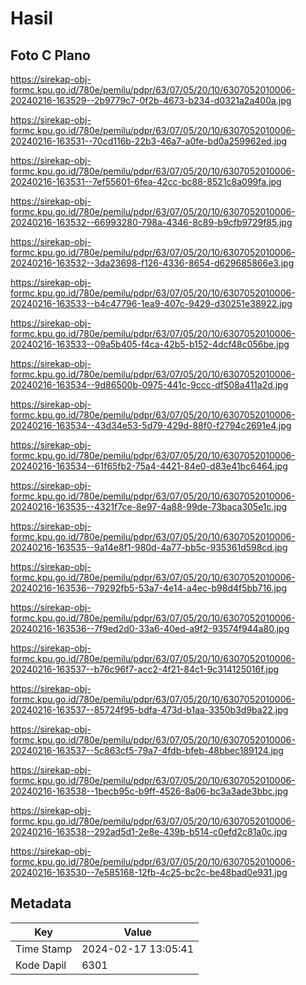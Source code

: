 # Hasil

## Foto C Plano

https://sirekap-obj-formc.kpu.go.id/780e/pemilu/pdpr/63/07/05/20/10/6307052010006-20240216-163529--2b9779c7-0f2b-4673-b234-d0321a2a400a.jpg

https://sirekap-obj-formc.kpu.go.id/780e/pemilu/pdpr/63/07/05/20/10/6307052010006-20240216-163531--70cd116b-22b3-46a7-a0fe-bd0a259962ed.jpg

https://sirekap-obj-formc.kpu.go.id/780e/pemilu/pdpr/63/07/05/20/10/6307052010006-20240216-163531--7ef55601-6fea-42cc-bc88-8521c8a099fa.jpg

https://sirekap-obj-formc.kpu.go.id/780e/pemilu/pdpr/63/07/05/20/10/6307052010006-20240216-163532--66993280-798a-4346-8c89-b9cfb9729f85.jpg

https://sirekap-obj-formc.kpu.go.id/780e/pemilu/pdpr/63/07/05/20/10/6307052010006-20240216-163532--3da23698-f126-4336-8654-d629685866e3.jpg

https://sirekap-obj-formc.kpu.go.id/780e/pemilu/pdpr/63/07/05/20/10/6307052010006-20240216-163533--b4c47796-1ea9-407c-9429-d30251e38922.jpg

https://sirekap-obj-formc.kpu.go.id/780e/pemilu/pdpr/63/07/05/20/10/6307052010006-20240216-163533--09a5b405-f4ca-42b5-b152-4dcf48c056be.jpg

https://sirekap-obj-formc.kpu.go.id/780e/pemilu/pdpr/63/07/05/20/10/6307052010006-20240216-163534--9d86500b-0975-441c-9ccc-df508a411a2d.jpg

https://sirekap-obj-formc.kpu.go.id/780e/pemilu/pdpr/63/07/05/20/10/6307052010006-20240216-163534--43d34e53-5d79-429d-88f0-f2794c2691e4.jpg

https://sirekap-obj-formc.kpu.go.id/780e/pemilu/pdpr/63/07/05/20/10/6307052010006-20240216-163534--61f65fb2-75a4-4421-84e0-d83e41bc6464.jpg

https://sirekap-obj-formc.kpu.go.id/780e/pemilu/pdpr/63/07/05/20/10/6307052010006-20240216-163535--4321f7ce-8e97-4a88-99de-73baca305e1c.jpg

https://sirekap-obj-formc.kpu.go.id/780e/pemilu/pdpr/63/07/05/20/10/6307052010006-20240216-163535--9a14e8f1-980d-4a77-bb5c-935361d598cd.jpg

https://sirekap-obj-formc.kpu.go.id/780e/pemilu/pdpr/63/07/05/20/10/6307052010006-20240216-163536--79292fb5-53a7-4e14-a4ec-b98d4f5bb716.jpg

https://sirekap-obj-formc.kpu.go.id/780e/pemilu/pdpr/63/07/05/20/10/6307052010006-20240216-163536--7f9ed2d0-33a6-40ed-a9f2-93574f944a80.jpg

https://sirekap-obj-formc.kpu.go.id/780e/pemilu/pdpr/63/07/05/20/10/6307052010006-20240216-163537--b76c96f7-acc2-4f21-84c1-9c314125016f.jpg

https://sirekap-obj-formc.kpu.go.id/780e/pemilu/pdpr/63/07/05/20/10/6307052010006-20240216-163537--85724f95-bdfa-473d-b1aa-3350b3d9ba22.jpg

https://sirekap-obj-formc.kpu.go.id/780e/pemilu/pdpr/63/07/05/20/10/6307052010006-20240216-163537--5c863cf5-79a7-4fdb-bfeb-48bbec189124.jpg

https://sirekap-obj-formc.kpu.go.id/780e/pemilu/pdpr/63/07/05/20/10/6307052010006-20240216-163538--1becb95c-b9ff-4526-8a06-bc3a3ade3bbc.jpg

https://sirekap-obj-formc.kpu.go.id/780e/pemilu/pdpr/63/07/05/20/10/6307052010006-20240216-163538--292ad5d1-2e8e-439b-b514-c0efd2c81a0c.jpg

https://sirekap-obj-formc.kpu.go.id/780e/pemilu/pdpr/63/07/05/20/10/6307052010006-20240216-163530--7e585168-12fb-4c25-bc2c-be48bad0e931.jpg


## Metadata

| Key        | Value               |
| ---------- | ------------------- |
| Time Stamp | 2024-02-17 13:05:41 |
| Kode Dapil | 6301                |



